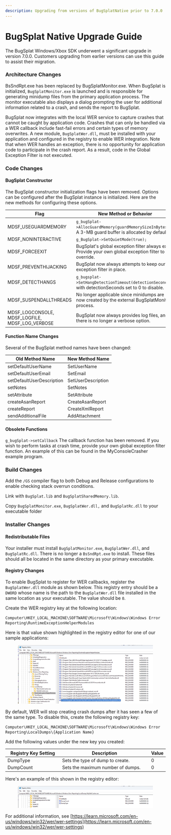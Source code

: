 ```yaml
---
description: Upgrading from versions of BugSplatNative prior to 7.0.0
---
```


# BugSplat Native Upgrade Guide

The BugSplat Windows/Xbox SDK underwent a significant upgrade in version 7.0.0. Customers upgrading from earlier versions can use this guide to assist their migration.&#x20;

### Architecture Changes

BsSndRpt.exe has been replaced by BugSplatMonitor.exe. When BugSplat is initialized, `BugSplatMonitor.exe` is launched and is responsible for generating minidump files from the primary application process. The monitor executable also displays a dialog prompting the user for additional information related to a crash, and sends the report to BugSplat.

BugSplat now integrates with the local WER service to capture crashes that cannot be caught by application code.  Crashes that can only be handled via a WER callback include fast-fail errors and certain types of memory overwrites. A new module, `BugSplatWer.dll`, must be installed with your application and configured in the registry to enable WER integration. Note that when WER handles an exception, there is no opportunity for application code to participate in the crash report. As a result, code in the Global Exception Filter is not executed.

### Code Changes

#### **BugSplat Constructor**

The BugSplat constructor initialization flags have been removed. Options can be configured after the BugSplat instance is initialized. Here are the new methods for configuring these options.

<table><thead><tr><th width="272.421875">Flag</th><th>New Method or Behavior</th></tr></thead><tbody><tr><td>MDSF_USEGUARDMEMORY</td><td><code>g_bugSplat->AllocGuardMemory(guardMemorySizeInBytes);</code> A 3-MB guard buffer is allocated by default.</td></tr><tr><td>MDSF_NONINTERACTIVE</td><td><code>g_BugSplat->SetQuietMode(true);</code></td></tr><tr><td>MDSF_FORCEEXIT</td><td>BugSplat's global exception filter always exits. Provide your own global exception filter to override.</td></tr><tr><td>MDSF_PREVENTHIJACKING</td><td>BugSplat now always attempts to keep our exception filter in place.</td></tr><tr><td>MDSF_DETECTHANGS</td><td><code>g_bugsplat->SetHangDetectionTimeout(detectionSeconds);</code> with detectionSeconds set to 0 to disable.</td></tr><tr><td>MDSF_SUSPENDALLTHREADS</td><td>No longer applicable since minidumps are now created by the external BugSplatMonitor process.</td></tr><tr><td>MDSF_LOGCONSOLE, MDSF_LOGFILE, MDSF_LOG_VERBOSE</td><td>BugSplat now always provides log files, and there is no longer a verbose option.</td></tr></tbody></table>

#### **Function Name Changes**

Several of the BugSplat method names have been changed:

| Old Method Name           | New Method Name    |
| ------------------------- | ------------------ |
| setDefaultUserName        | SetUserName        |
| setDefaultUserEmail       | SetEmail           |
| setDefaultUserDescription | SetUserDescription |
| setNotes                  | SetNotes           |
| setAttribute              | SetAttribute       |
| createAsanReport          | CreateAsanReport   |
| createReport              | CreateXmlReport    |
| sendAdditionalFile        | AddAttachment      |

#### **Obsolete Functions**

`g_bugSplat->setCallback` The callback function has been removed. If you wish to perform tasks at crash time, provide your own global exception filter function. An example of this can be found in the MyConsoleCrasher example program.

### Build Changes

Add the `/GS` compiler flag to both Debug and Release configurations to enable checking stack overrun conditions.

Link with `BugSplat.lib` and `BugSplatSharedMemory.lib`.

Copy `BugSplatMonitor.exe`, `BugSplatWer.dll,` and `BugSplatRc.dll` to your executable folder

### Installer Changes

#### **Redistributable Files**

Your installer must install `BugSplatMonitor.exe`, `BugSplatWer.dll`, and `BugSplatRc.dll`.  There is no longer a `BsSndRpt.exe` to install. These files should all be located in the same directory as your primary executable.

#### **Registry Changes**

To enable BugSplat to register for WER callbacks, register the `BugSplatWer.dll` module as shown below.  This registry entry should be a `DWORD` whose name is the path to the `BugSplatWer.dll` file installed in the same location as your executable. The value should be `0`.

Create the WER registry key at the following location:

```
Computer\HKEY_LOCAL_MACHINE\SOFTWARE\Microsoft\Windows\Windows Error Reporting\RuntimeExceptionHelperModules
```

Here is that value shown highlighted in the registry editor for one of our sample applications:

<figure><img src="../../../../../.gitbook/assets/image (1).png" alt=""><figcaption></figcaption></figure>

By default, WER will stop creating crash dumps after it has seen a few of the same type. To disable this, create the following registry key:&#x20;

```
Computer\HKEY_LOCAL_MACHINE\SOFTWARE\Microsoft\Windows\Windows Error Reporting\LocalDumps\{Application Name}
```

Add the following values under the new key you created:

<table><thead><tr><th width="197.11328125">Registry Key Setting</th><th width="358.19921875">Description</th><th>Value</th></tr></thead><tbody><tr><td>DumpType</td><td>Sets the type of dump to create.</td><td>0</td></tr><tr><td>DumpCount</td><td>Sets the maximum number of dumps.</td><td>0</td></tr></tbody></table>

Here's an example of this shown in the registry editor:

<figure><img src="../../../../../.gitbook/assets/image.png" alt=""><figcaption></figcaption></figure>

For additional information, see [https://learn.microsoft.com/en-us/windows/win32/wer/wer-settings](https://learn.microsoft.com/en-us/windows/win32/wer/wer-settings)

